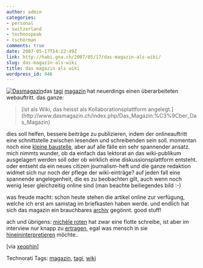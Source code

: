 ```yaml
---
author: admin
categories:
- personal
- switzerland
- technospeak
- tschörman
comments: true
date: 2007-05-17T14:22:49Z
link: http://habi.gna.ch/2007/05/17/das-magazin-als-wiki/
slug: das-magazin-als-wiki
title: das magazin als wiki
wordpress_id: 946
---
```


[![Dasmagazin](http://habi.gna.ch/wp-content/uploads/2007/05/dasmagazin-tm.jpg)](http://habi.gna.ch/wp-content/uploads/2007/05/dasmagazin.jpg)das [tagi](http://www.tagesanzeiger.ch/) [magazin](http://www.dasmagazin.ch/index.php/Main_Page) hat neuerdings einen überarbeiteten webauftritt. das ganze:



<blockquote>[ist als Wiki, das heisst als Kollaborationsplattform angelegt.](http://www.dasmagazin.ch/index.php/Das_Magazin:%C3%9Cber_Das_Magazin)</blockquote>



dies soll helfen, bessere beiträge zu publizieren, indem der onlineauftritt eine schnittstelle zwischen lesenden und schreibenden sein soll. momentan noch eine [kleine baustelle](http://www.dasmagazin.ch/index.php/Magazin-Website:_Status_Quo), aber auf alle fälle ein sehr spannender ansatz. mich nimmts wunder, ob da einfach das lektorat an das wiki-publikum ausgelagert werden soll oder ob wirklich eine diskussionsplattform entsteht. oder entseht da ein neues citizen journalism-heft und die ganze redaktion widmet sich nur noch der pflege der wiki-einträge? auf jeden fall eine spannende angelegenheit, die es zu beobachten gilt, auch wenn noch wenig leser gleichzeitig online sind (man beachte beiliegendes bild :-)

was freude macht: schon heute stehen die artikel online zur verfügung, welche ich erst am samstag im briefkasten haben werde. und endlich hat sich das magazin ein brauchbares [archiv](http://www.dasmagazin.ch/index.php/Special:IssueOverview) gegönnt.
good stuff!

ach und übrigens: [michèle roten](http://www.dasmagazin.ch/index.php/Category:Author_Mich%C3%A8le_Roten) hat zwar eine flotte schreibe, ist aber im interview nur knapp zu [ertragen](http://www.dasmagazin.ch/index.php?title=Mich%C3%A8le_Roten_Interview), egal was mensch in sie [hineininterpretieren](http://www.unefilledulimmatquai.ch/?p=724) möchte..

[via [xeophin](http://tapestry.xeophin.net/threads/2007/05/14/links-for-2007-05-14/)]





Technorati Tags: [magazin](http://www.technorati.com/tag/magazin), [tagi](http://www.technorati.com/tag/tagi), [wiki](http://www.technorati.com/tag/wiki)




